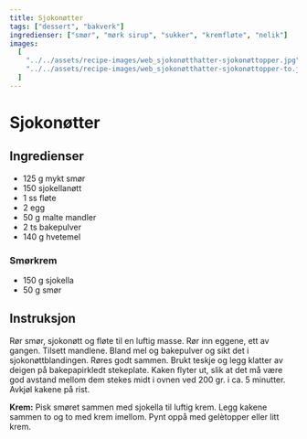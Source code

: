 ```yaml
---
title: Sjokonøtter
tags: ["dessert", "bakverk"]
ingredienser: ["smør", "mørk sirup", "sukker", "kremfløte", "nelik"]
images:
  [
    "../../assets/recipe-images/web_sjokonøtthatter-sjokonøttopper.jpg",
    "../../assets/recipe-images/web_sjokonøtthatter-sjokonøttopper-to.jpg",
  ]
---
```


# Sjokonøtter

## Ingredienser

- 125 g mykt smør
- 150 sjokellanøtt
- 1 ss fløte
- 2 egg
- 50 g malte mandler
- 2 ts bakepulver
- 140 g hvetemel

### Smørkrem

- 150 g sjokella
- 50 g smør

## Instruksjon

Rør smør, sjokonøtt og fløte til en luftig masse. Rør inn eggene, ett av gangen. Tilsett mandlene. Bland mel og bakepulver og sikt det i sjokonøttblandingen. Røres godt sammen. Brukt teskje og legg klatter av deigen på bakepapirkledt stekeplate. Kaken flyter ut, slik at det må være god avstand mellom dem stekes midt i ovnen ved 200 gr. i ca. 5 minutter. Avkjøl kakene på rist.

**Krem:** Pisk smøret sammen med sjokella til luftig krem. Legg kakene sammen to og to med krem imellom. Pynt oppå med gelètopper eller litt krem.
